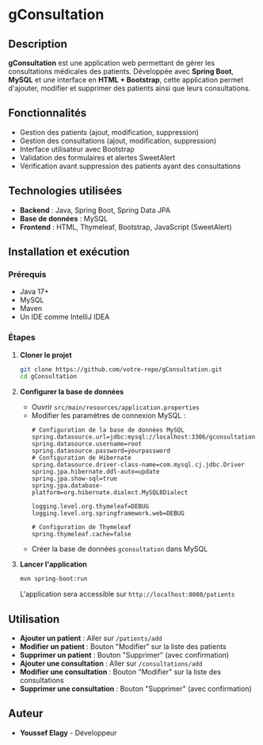 # gConsultation

## Description
**gConsultation** est une application web permettant de gérer les consultations médicales des patients. Développée avec **Spring Boot**, **MySQL** et une interface en **HTML + Bootstrap**, cette application permet d'ajouter, modifier et supprimer des patients ainsi que leurs consultations.

## Fonctionnalités
- Gestion des patients (ajout, modification, suppression)
- Gestion des consultations (ajout, modification, suppression)
- Interface utilisateur avec Bootstrap
- Validation des formulaires et alertes SweetAlert
- Vérification avant suppression des patients ayant des consultations

## Technologies utilisées
- **Backend** : Java, Spring Boot, Spring Data JPA
- **Base de données** : MySQL
- **Frontend** : HTML, Thymeleaf, Bootstrap, JavaScript (SweetAlert)

## Installation et exécution

### Prérequis
- Java 17+
- MySQL
- Maven
- Un IDE comme IntelliJ IDEA

### Étapes
1. **Cloner le projet**
   ```bash
   git clone https://github.com/votre-repo/gConsultation.git
   cd gConsultation
   ```
2. **Configurer la base de données**
   - Ouvrir `src/main/resources/application.properties`
   - Modifier les paramètres de connexion MySQL :
     ```properties
     # Configuration de la base de données MySQL
     spring.datasource.url=jdbc:mysql://localhost:3306/gconsultation
     spring.datasource.username=root
     spring.datasource.password=yourpassword
     # Configuration de Hibernate
     spring.datasource.driver-class-name=com.mysql.cj.jdbc.Driver
     spring.jpa.hibernate.ddl-auto=update
     spring.jpa.show-sql=true
     spring.jpa.database-platform=org.hibernate.dialect.MySQL8Dialect

     logging.level.org.thymeleaf=DEBUG
     logging.level.org.springframework.web=DEBUG

     # Configuration de Thymeleaf
     spring.thymeleaf.cache=false
     ```
   - Créer la base de données `gconsultation` dans MySQL

3. **Lancer l'application**
   ```bash
   mvn spring-boot:run
   ```
   L'application sera accessible sur `http://localhost:8080/patients`

## Utilisation
- **Ajouter un patient** : Aller sur `/patients/add`
- **Modifier un patient** : Bouton "Modifier" sur la liste des patients
- **Supprimer un patient** : Bouton "Supprimer" (avec confirmation)
- **Ajouter une consultation** : Aller sur `/consultations/add`
- **Modifier une consultation** : Bouton "Modifier" sur la liste des consultations
- **Supprimer une consultation** : Bouton "Supprimer" (avec confirmation)

## Auteur
- **Youssef Elagy** - Développeur
